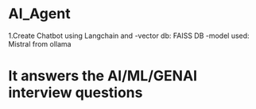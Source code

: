 # AI_Agent
1.Create Chatbot using Langchain and 
-vector db: FAISS DB
-model used: Mistral from ollama
# It answers the AI/ML/GENAI interview questions